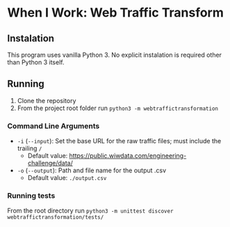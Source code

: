 # When I Work: Web Traffic Transform

## Instalation
This program uses vanilla Python 3. No explicit instalation is required other than Python 3 itself.

## Running
1. Clone the repository
2. From the project root folder run `python3 -m webtraffictransformation`

### Command Line Arguments
* `-i` (`--input`): Set the base URL for the raw traffic files; must include the trailing `/`
  * Default value: https://public.wiwdata.com/engineering-challenge/data/
* `-o` (`--output`): Path and file name for the output .csv
  * Default value: `./output.csv`

### Running tests
From the root directory run `python3 -m unittest discover webtraffictransformation/tests/` 
